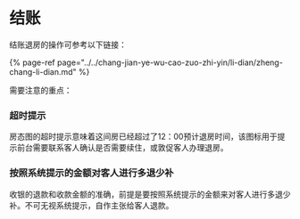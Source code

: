 # 结账

结账退房的操作可参考以下链接：

{% page-ref page="../../chang-jian-ye-wu-cao-zuo-zhi-yin/li-dian/zheng-chang-li-dian.md" %}

需要注意的重点：

### 超时提示

房态图的超时提示意味着这间房已经超过了12：00预计退房时间，该图标用于提示前台需要联系客人确认是否需要续住，或敦促客人办理退房。

### 按照系统提示的金额对客人进行多退少补

收银的退款和收款金额的准确，前提是要按照系统提示的金额来对客人进行多退少补。不可无视系统提示，自作主张给客人退款。

